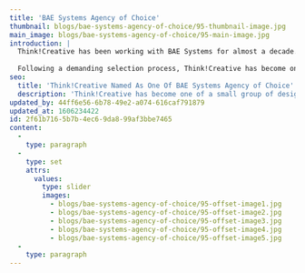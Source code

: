```yaml
---
title: 'BAE Systems Agency of Choice'
thumbnail: blogs/bae-systems-agency-of-choice/95-thumbnail-image.jpg
main_image: blogs/bae-systems-agency-of-choice/95-main-image.jpg
introduction: |
  Think!Creative has been working with BAE Systems for almost a decade. In that time we’ve built long-standing relationships with business functions including Combat Vehicles (UK) and Munitions (now Land (UK)), Shared Services, Real Estate Solutions, Naval Ships and Procurement. In 2015, one of our publications for Commercial received a Silver Commercial Achievement Award.
  
  Following a demanding selection process, Think!Creative has become one of a select group of design companies named as a BAE Systems Agency of Choice. We’re proud to have been chosen and we’re delighted to be continuing our relationship into a second decade, and across an ever-growing range of BAE Systems businesses.
seo:
  title: 'Think!Creative Named As One Of BAE Systems Agency of Choice'
  description: 'Think!Creative has become one of a small group of design companies named as a BAE Systems Agency of Choice. Can we be your agency of choice call us 01253 297900'
updated_by: 44ff6e56-6b78-49e2-a074-616caf791879
updated_at: 1606234422
id: 2f61b716-5b7b-4ec6-9da8-99af3bbe7465
content:
  -
    type: paragraph
  -
    type: set
    attrs:
      values:
        type: slider
        images:
          - blogs/bae-systems-agency-of-choice/95-offset-image1.jpg
          - blogs/bae-systems-agency-of-choice/95-offset-image2.jpg
          - blogs/bae-systems-agency-of-choice/95-offset-image3.jpg
          - blogs/bae-systems-agency-of-choice/95-offset-image4.jpg
          - blogs/bae-systems-agency-of-choice/95-offset-image5.jpg
  -
    type: paragraph
---
```

